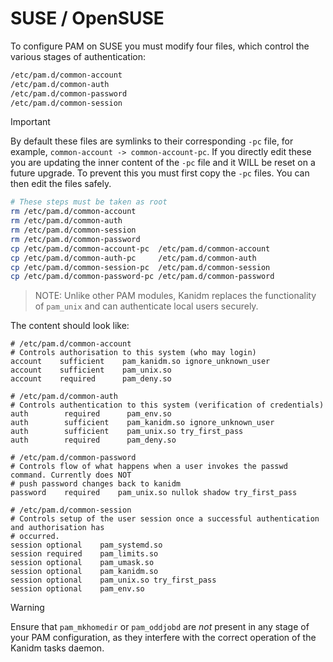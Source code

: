 # SUSE / OpenSUSE

To configure PAM on SUSE you must modify four files, which control the various stages of
authentication:

```bash
/etc/pam.d/common-account
/etc/pam.d/common-auth
/etc/pam.d/common-password
/etc/pam.d/common-session
```

> [!IMPORTANT]
>
> By default these files are symlinks to their corresponding `-pc` file, for example,
> `common-account -> common-account-pc`. If you directly edit these you are updating the inner
> content of the `-pc` file and it WILL be reset on a future upgrade. To prevent this you must first
> copy the `-pc` files. You can then edit the files safely.

```bash
# These steps must be taken as root
rm /etc/pam.d/common-account
rm /etc/pam.d/common-auth
rm /etc/pam.d/common-session
rm /etc/pam.d/common-password
cp /etc/pam.d/common-account-pc  /etc/pam.d/common-account
cp /etc/pam.d/common-auth-pc     /etc/pam.d/common-auth
cp /etc/pam.d/common-session-pc  /etc/pam.d/common-session
cp /etc/pam.d/common-password-pc /etc/pam.d/common-password
```

> NOTE: Unlike other PAM modules, Kanidm replaces the functionality of `pam_unix` and can authenticate
> local users securely.

The content should look like:

```text
# /etc/pam.d/common-account
# Controls authorisation to this system (who may login)
account    sufficient    pam_kanidm.so ignore_unknown_user
account    sufficient    pam_unix.so
account    required      pam_deny.so

# /etc/pam.d/common-auth
# Controls authentication to this system (verification of credentials)
auth        required      pam_env.so
auth        sufficient    pam_kanidm.so ignore_unknown_user
auth        sufficient    pam_unix.so try_first_pass
auth        required      pam_deny.so

# /etc/pam.d/common-password
# Controls flow of what happens when a user invokes the passwd command. Currently does NOT
# push password changes back to kanidm
password    required    pam_unix.so nullok shadow try_first_pass

# /etc/pam.d/common-session
# Controls setup of the user session once a successful authentication and authorisation has
# occurred.
session optional    pam_systemd.so
session required    pam_limits.so
session optional    pam_umask.so
session optional    pam_kanidm.so
session optional    pam_unix.so try_first_pass
session optional    pam_env.so
```

> [!WARNING]
>
> Ensure that `pam_mkhomedir` or `pam_oddjobd` are _not_ present in any stage of your PAM
> configuration, as they interfere with the correct operation of the Kanidm tasks daemon.
